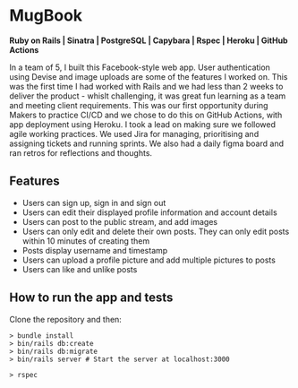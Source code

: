 # MugBook
**Ruby on Rails | Sinatra | PostgreSQL | Capybara | Rspec | Heroku | GitHub Actions** 

In a team of 5, I built this Facebook-style web app. User authentication using Devise and image uploads are some of the features I worked on. This was the first time I had worked with Rails and we had less than 2 weeks to deliver the product - whislt challenging, it was great fun learning as a team and meeting client requirements. This was our first opportunity during Makers to practice CI/CD and we chose to do this on GitHub Actions, with app deployment using Heroku. I took a lead on making sure we followed agile working practices. We used Jira for managing, prioritising and assigning tickets and running sprints. We also had a daily figma board and ran retros for reflections and thoughts. 

## Features
* Users can sign up, sign in and sign out
* Users can edit their displayed profile information and account details
* Users can post to the public stream, and add images
* Users can only edit and delete their own posts. They can only edit posts within 10 minutes of creating them
* Posts display username and timestamp
* Users can upload a profile picture and add multiple pictures to posts
* Users can like and unlike posts


## How to run the app and tests
Clone the repository and then: 
```
> bundle install
> bin/rails db:create
> bin/rails db:migrate
> bin/rails server # Start the server at localhost:3000
```
```
> rspec
```
